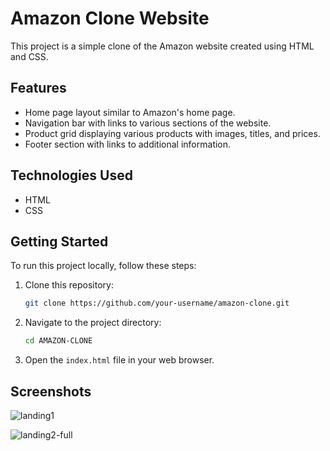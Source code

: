 # Amazon Clone Website

This project is a simple clone of the Amazon website created using HTML and CSS.

## Features

- Home page layout similar to Amazon's home page.
- Navigation bar with links to various sections of the website.
- Product grid displaying various products with images, titles, and prices.
- Footer section with links to additional information.

## Technologies Used

- HTML
- CSS

## Getting Started

To run this project locally, follow these steps:

1. Clone this repository:

    ```bash
    git clone https://github.com/your-username/amazon-clone.git
    ```

2. Navigate to the project directory:

    ```bash
    cd AMAZON-CLONE
    ```

3. Open the `index.html` file in your web browser.

## Screenshots

![landing1](https://github.com/revathipriyan/amazon-clone/assets/81468374/2e1635aa-6aef-4d81-b8c5-d9cc384a49c0)

![landing2-full](https://github.com/revathipriyan/amazon-clone/assets/81468374/83fccfc5-a4b3-4db9-bb72-e5b8f3065ac7)






